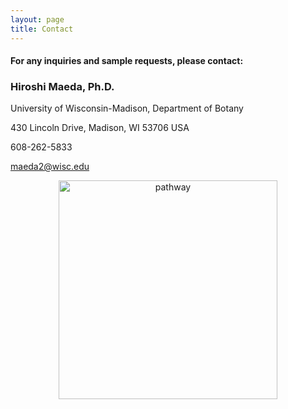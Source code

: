 ```yaml
---
layout: page
title: Contact
---
```


#### For any inquiries and sample requests, please contact:


### Hiroshi Maeda, Ph.D.

University of Wisconsin-Madison, Department of Botany

430 Lincoln Drive, Madison, WI 53706 USA 

608-262-5833 

<maeda2@wisc.edu>



<p align='center'>
	<img src="../img/path.jpg" alt='pathway' height="350px">
</p>






